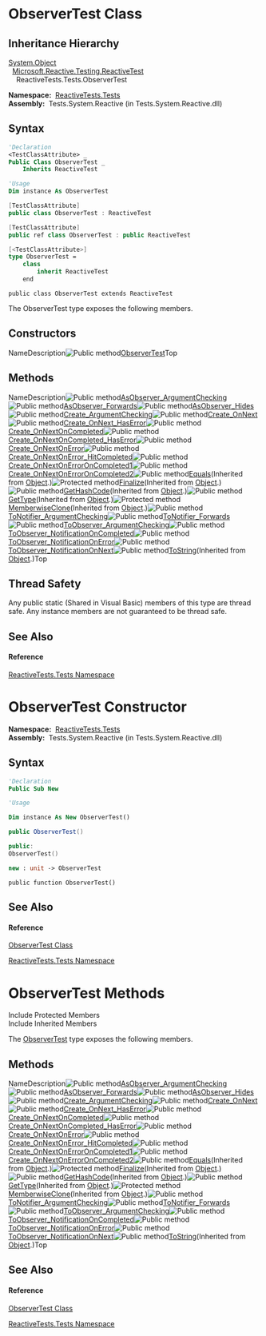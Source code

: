 # ObserverTest Class

## Inheritance Hierarchy

[System.Object](https://msdn.microsoft.com/en-us/library/e5kfa45b)  
  [Microsoft.Reactive.Testing.ReactiveTest](ReactiveTest\ReactiveTest.md)  
    ReactiveTests.Tests.ObserverTest

**Namespace:**  [ReactiveTests.Tests](ReactiveTests.Tests\ReactiveTests.Tests.md)  
**Assembly:**  Tests.System.Reactive (in Tests.System.Reactive.dll)

## Syntax

```vb
'Declaration
<TestClassAttribute> _
Public Class ObserverTest _
    Inherits ReactiveTest
```

```vb
'Usage
Dim instance As ObserverTest
```

```csharp
[TestClassAttribute]
public class ObserverTest : ReactiveTest
```

```c++
[TestClassAttribute]
public ref class ObserverTest : public ReactiveTest
```

```fsharp
[<TestClassAttribute>]
type ObserverTest =  
    class
        inherit ReactiveTest
    end
```

```jscript
public class ObserverTest extends ReactiveTest
```

The ObserverTest type exposes the following members.

## Constructors

NameDescription![Public method](images\Hh303103.pubmethod(en-us,VS.103).gif "Public method")[ObserverTest](ObserverTest\ObserverTest.md)Top

## Methods

NameDescription![Public method](images\Hh303103.pubmethod(en-us,VS.103).gif "Public method")[AsObserver\_ArgumentChecking](AsObserver\ObserverTest.AsObserver_ArgumentChecking.md)![Public method](images\Hh303103.pubmethod(en-us,VS.103).gif "Public method")[AsObserver\_Forwards](AsObserver\ObserverTest.AsObserver_Forwards.md)![Public method](images\Hh303103.pubmethod(en-us,VS.103).gif "Public method")[AsObserver\_Hides](AsObserver\ObserverTest.AsObserver_Hides.md)![Public method](images\Hh303103.pubmethod(en-us,VS.103).gif "Public method")[Create\_ArgumentChecking](Create\ObserverTest.Create_ArgumentChecking.md)![Public method](images\Hh303103.pubmethod(en-us,VS.103).gif "Public method")[Create\_OnNext](Create\ObserverTest.Create_OnNext.md)![Public method](images\Hh303103.pubmethod(en-us,VS.103).gif "Public method")[Create\_OnNext\_HasError](Create\ObserverTest.Create_OnNext_HasError.md)![Public method](images\Hh303103.pubmethod(en-us,VS.103).gif "Public method")[Create\_OnNextOnCompleted](Create\ObserverTest.Create_OnNextOnCompleted.md)![Public method](images\Hh303103.pubmethod(en-us,VS.103).gif "Public method")[Create\_OnNextOnCompleted\_HasError](Create\ObserverTest.Create_OnNextOnCompleted_HasError.md)![Public method](images\Hh303103.pubmethod(en-us,VS.103).gif "Public method")[Create\_OnNextOnError](Create\ObserverTest.Create_OnNextOnError.md)![Public method](images\Hh303103.pubmethod(en-us,VS.103).gif "Public method")[Create\_OnNextOnError\_HitCompleted](Create\ObserverTest.Create_OnNextOnError_HitCompleted.md)![Public method](images\Hh303103.pubmethod(en-us,VS.103).gif "Public method")[Create\_OnNextOnErrorOnCompleted1](Create\ObserverTest.Create_OnNextOnErrorOnCompleted1.md)![Public method](images\Hh303103.pubmethod(en-us,VS.103).gif "Public method")[Create\_OnNextOnErrorOnCompleted2](Create\ObserverTest.Create_OnNextOnErrorOnCompleted2.md)![Public method](images\Hh303103.pubmethod(en-us,VS.103).gif "Public method")[Equals](https://msdn.microsoft.com/en-us/library/m:system.object.equals(system.object)(v=VS.103))(Inherited from [Object](https://msdn.microsoft.com/en-us/library/e5kfa45b).)![Protected method](images\Hh303103.protmethod(en-us,VS.103).gif "Protected method")[Finalize](https://msdn.microsoft.com/en-us/library/4k87zsw7)(Inherited from [Object](https://msdn.microsoft.com/en-us/library/e5kfa45b).)![Public method](images\Hh303103.pubmethod(en-us,VS.103).gif "Public method")[GetHashCode](https://msdn.microsoft.com/en-us/library/zdee4b3y)(Inherited from [Object](https://msdn.microsoft.com/en-us/library/e5kfa45b).)![Public method](images\Hh303103.pubmethod(en-us,VS.103).gif "Public method")[GetType](https://msdn.microsoft.com/en-us/library/dfwy45w9)(Inherited from [Object](https://msdn.microsoft.com/en-us/library/e5kfa45b).)![Protected method](images\Hh303103.protmethod(en-us,VS.103).gif "Protected method")[MemberwiseClone](https://msdn.microsoft.com/en-us/library/57ctke0a)(Inherited from [Object](https://msdn.microsoft.com/en-us/library/e5kfa45b).)![Public method](images\Hh303103.pubmethod(en-us,VS.103).gif "Public method")[ToNotifier\_ArgumentChecking](ToNotifier\ObserverTest.ToNotifier_ArgumentChecking.md)![Public method](images\Hh303103.pubmethod(en-us,VS.103).gif "Public method")[ToNotifier\_Forwards](ToNotifier\ObserverTest.ToNotifier_Forwards.md)![Public method](images\Hh303103.pubmethod(en-us,VS.103).gif "Public method")[ToObserver\_ArgumentChecking](ToObserver\ObserverTest.ToObserver_ArgumentChecking.md)![Public method](images\Hh303103.pubmethod(en-us,VS.103).gif "Public method")[ToObserver\_NotificationOnCompleted](ToObserver\ObserverTest.ToObserver_NotificationOnCompleted.md)![Public method](images\Hh303103.pubmethod(en-us,VS.103).gif "Public method")[ToObserver\_NotificationOnError](ToObserver\ObserverTest.ToObserver_NotificationOnError.md)![Public method](images\Hh303103.pubmethod(en-us,VS.103).gif "Public method")[ToObserver\_NotificationOnNext](ToObserver\ObserverTest.ToObserver_NotificationOnNext.md)![Public method](images\Hh303103.pubmethod(en-us,VS.103).gif "Public method")[ToString](https://msdn.microsoft.com/en-us/library/7bxwbwt2)(Inherited from [Object](https://msdn.microsoft.com/en-us/library/e5kfa45b).)Top

## Thread Safety

Any public static (Shared in Visual Basic) members of this type are thread safe. Any instance members are not guaranteed to be thread safe.

## See Also

#### Reference

[ReactiveTests.Tests Namespace](ReactiveTests.Tests\ReactiveTests.Tests.md)









# ObserverTest Constructor

**Namespace:**  [ReactiveTests.Tests](ReactiveTests.Tests\ReactiveTests.Tests.md)  
**Assembly:**  Tests.System.Reactive (in Tests.System.Reactive.dll)

## Syntax

```vb
'Declaration
Public Sub New
```

```vb
'Usage

Dim instance As New ObserverTest()
```

```csharp
public ObserverTest()
```

```c++
public:
ObserverTest()
```

```fsharp
new : unit -> ObserverTest
```

```jscript
public function ObserverTest()
```

## See Also

#### Reference

[ObserverTest Class](ObserverTest\ObserverTest.md)

[ReactiveTests.Tests Namespace](ReactiveTests.Tests\ReactiveTests.Tests.md)





# ObserverTest Methods

Include Protected Members  
Include Inherited Members

The [ObserverTest](ObserverTest\ObserverTest.md) type exposes the following members.

## Methods

NameDescription![Public method](images\Hh303103.pubmethod(en-us,VS.103).gif "Public method")[AsObserver\_ArgumentChecking](AsObserver\ObserverTest.AsObserver_ArgumentChecking.md)![Public method](images\Hh303103.pubmethod(en-us,VS.103).gif "Public method")[AsObserver\_Forwards](AsObserver\ObserverTest.AsObserver_Forwards.md)![Public method](images\Hh303103.pubmethod(en-us,VS.103).gif "Public method")[AsObserver\_Hides](AsObserver\ObserverTest.AsObserver_Hides.md)![Public method](images\Hh303103.pubmethod(en-us,VS.103).gif "Public method")[Create\_ArgumentChecking](Create\ObserverTest.Create_ArgumentChecking.md)![Public method](images\Hh303103.pubmethod(en-us,VS.103).gif "Public method")[Create\_OnNext](Create\ObserverTest.Create_OnNext.md)![Public method](images\Hh303103.pubmethod(en-us,VS.103).gif "Public method")[Create\_OnNext\_HasError](Create\ObserverTest.Create_OnNext_HasError.md)![Public method](images\Hh303103.pubmethod(en-us,VS.103).gif "Public method")[Create\_OnNextOnCompleted](Create\ObserverTest.Create_OnNextOnCompleted.md)![Public method](images\Hh303103.pubmethod(en-us,VS.103).gif "Public method")[Create\_OnNextOnCompleted\_HasError](Create\ObserverTest.Create_OnNextOnCompleted_HasError.md)![Public method](images\Hh303103.pubmethod(en-us,VS.103).gif "Public method")[Create\_OnNextOnError](Create\ObserverTest.Create_OnNextOnError.md)![Public method](images\Hh303103.pubmethod(en-us,VS.103).gif "Public method")[Create\_OnNextOnError\_HitCompleted](Create\ObserverTest.Create_OnNextOnError_HitCompleted.md)![Public method](images\Hh303103.pubmethod(en-us,VS.103).gif "Public method")[Create\_OnNextOnErrorOnCompleted1](Create\ObserverTest.Create_OnNextOnErrorOnCompleted1.md)![Public method](images\Hh303103.pubmethod(en-us,VS.103).gif "Public method")[Create\_OnNextOnErrorOnCompleted2](Create\ObserverTest.Create_OnNextOnErrorOnCompleted2.md)![Public method](images\Hh303103.pubmethod(en-us,VS.103).gif "Public method")[Equals](https://msdn.microsoft.com/en-us/library/m:system.object.equals(system.object)(v=VS.103))(Inherited from [Object](https://msdn.microsoft.com/en-us/library/e5kfa45b).)![Protected method](images\Hh303103.protmethod(en-us,VS.103).gif "Protected method")[Finalize](https://msdn.microsoft.com/en-us/library/4k87zsw7)(Inherited from [Object](https://msdn.microsoft.com/en-us/library/e5kfa45b).)![Public method](images\Hh303103.pubmethod(en-us,VS.103).gif "Public method")[GetHashCode](https://msdn.microsoft.com/en-us/library/zdee4b3y)(Inherited from [Object](https://msdn.microsoft.com/en-us/library/e5kfa45b).)![Public method](images\Hh303103.pubmethod(en-us,VS.103).gif "Public method")[GetType](https://msdn.microsoft.com/en-us/library/dfwy45w9)(Inherited from [Object](https://msdn.microsoft.com/en-us/library/e5kfa45b).)![Protected method](images\Hh303103.protmethod(en-us,VS.103).gif "Protected method")[MemberwiseClone](https://msdn.microsoft.com/en-us/library/57ctke0a)(Inherited from [Object](https://msdn.microsoft.com/en-us/library/e5kfa45b).)![Public method](images\Hh303103.pubmethod(en-us,VS.103).gif "Public method")[ToNotifier\_ArgumentChecking](ToNotifier\ObserverTest.ToNotifier_ArgumentChecking.md)![Public method](images\Hh303103.pubmethod(en-us,VS.103).gif "Public method")[ToNotifier\_Forwards](ToNotifier\ObserverTest.ToNotifier_Forwards.md)![Public method](images\Hh303103.pubmethod(en-us,VS.103).gif "Public method")[ToObserver\_ArgumentChecking](ToObserver\ObserverTest.ToObserver_ArgumentChecking.md)![Public method](images\Hh303103.pubmethod(en-us,VS.103).gif "Public method")[ToObserver\_NotificationOnCompleted](ToObserver\ObserverTest.ToObserver_NotificationOnCompleted.md)![Public method](images\Hh303103.pubmethod(en-us,VS.103).gif "Public method")[ToObserver\_NotificationOnError](ToObserver\ObserverTest.ToObserver_NotificationOnError.md)![Public method](images\Hh303103.pubmethod(en-us,VS.103).gif "Public method")[ToObserver\_NotificationOnNext](ToObserver\ObserverTest.ToObserver_NotificationOnNext.md)![Public method](images\Hh303103.pubmethod(en-us,VS.103).gif "Public method")[ToString](https://msdn.microsoft.com/en-us/library/7bxwbwt2)(Inherited from [Object](https://msdn.microsoft.com/en-us/library/e5kfa45b).)Top

## See Also

#### Reference

[ObserverTest Class](ObserverTest\ObserverTest.md)

[ReactiveTests.Tests Namespace](ReactiveTests.Tests\ReactiveTests.Tests.md)




